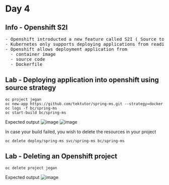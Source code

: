 # Day 4

## Info - Openshift S2I
<pre>
- Openshift introducted a new feature called S2I ( Source to Image )
- Kubernetes only supports deploying applications from readily available container images
- Openshift allows deployment application from
  - container image
  - source code
  - Dockerfile
</pre>

## Lab - Deploying application into openshift using source strategy
```
oc project jegan
oc new-app https://github.com/tektutor/spring-ms.git --strategy=docker
oc logs -f bc/spring-ms
oc start-build bc/spring-ms
```
Expected output
![image](https://github.com/user-attachments/assets/8d66a789-9490-44f2-bc33-b91eac53af93)
![image](https://github.com/user-attachments/assets/5ec50c93-3b6d-41e6-8260-f4c0d688a427)

In case your build failed, you wish to delete the resources in your project
```
oc delete deploy/spring-ms svc/spring-ms bc/spring-ms
```


## Lab - Deleting an Openshift project
```
oc delete project jegan
```

Expected output
![image](https://github.com/user-attachments/assets/a5f49ee6-b408-4714-b4b0-a41ade8ff81c)

##
